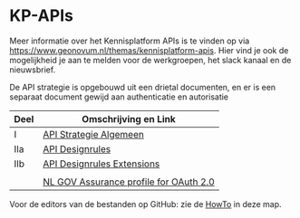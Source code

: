 # KP-APIs

Meer informatie over het Kennisplatform APIs is te vinden op via <https://www.geonovum.nl/themas/kennisplatform-apis>.
Hier vind je ook de mogelijkheid je aan te melden voor de werkgroepen, het slack kanaal en de nieuwsbrief.

De API strategie is opgebouwd uit een drietal documenten, en er is een separaat document gewijd aan
authenticatie en autorisatie  

| Deel | Omschrijving en Link |
|------|--------------------------------------------------------------------------------------------|
| I    | [API Strategie Algemeen](https://geonovum.github.io/KP-APIs/API-strategie-algemeen/)       |  
| IIa  | [API Designrules](https://geonovum.github.io/API-Designrules/)                             |  
| IIb  | [API Designrules Extensions](https://geonovum.github.io/KP-APIs/API-strategie-extensies/)  |  
|      |                                                                                            |
|      | [NL GOV Assurance profile for OAuth 2.0](https://geonovum.github.io/KP-APIs-OAuthNL/)      |

Voor de editors van de bestanden op GitHub: zie de [HowTo](./HowTo.md) in deze map.
